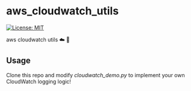 # aws_cloudwatch_utils
[![License: MIT](https://img.shields.io/badge/License-MIT-yellow.svg)](https://opensource.org/licenses/MIT)

aws cloudwatch utils ☁️ 👀

## Usage
Clone this repo and modify *cloudwatch_demo.py* to implement your own CloudWatch logging logic!
